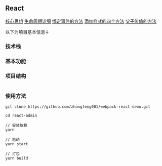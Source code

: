 <!--
 * @Descripttion: 
 * @version: 
 * @Author: lzy
 * @Date: 2021-04-12 15:29:50
 * @LastEditors: Andy
 * @LastEditTime: 2021-04-12 18:03:30
-->
## React
[核心思想](https://segmentfault.com/a/1190000012052941)
[生命周期详细](https://www.jianshu.com/p/b331d0e4b398)
[绑定事件的方法](https://segmentfault.com/a/1190000011317515)
[添加样式的四个方法](https://www.cnblogs.com/zcy9838/p/12023168.html)
[父子传值的方法](https://www.jb51.net/article/162396.htm)

以下为项目基本信息↓

### 技术栈

### 基本功能

### 项目结构

```
```

### 使用方法

```npm
git clone https://github.com/zhangfeng001/webpack-react-demo.git

cd react-admin

// 安装依赖
yarn

// 启动
yarn start

// 打包
yarn build

```